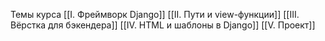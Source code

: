Темы курса
[[I. Фреймворк Django]]
[[II. Пути и view-функции]]
[[III. Вёрстка для бэкендера]]
[[IV. HTML и шаблоны в Django]]
[[V. Проект]]